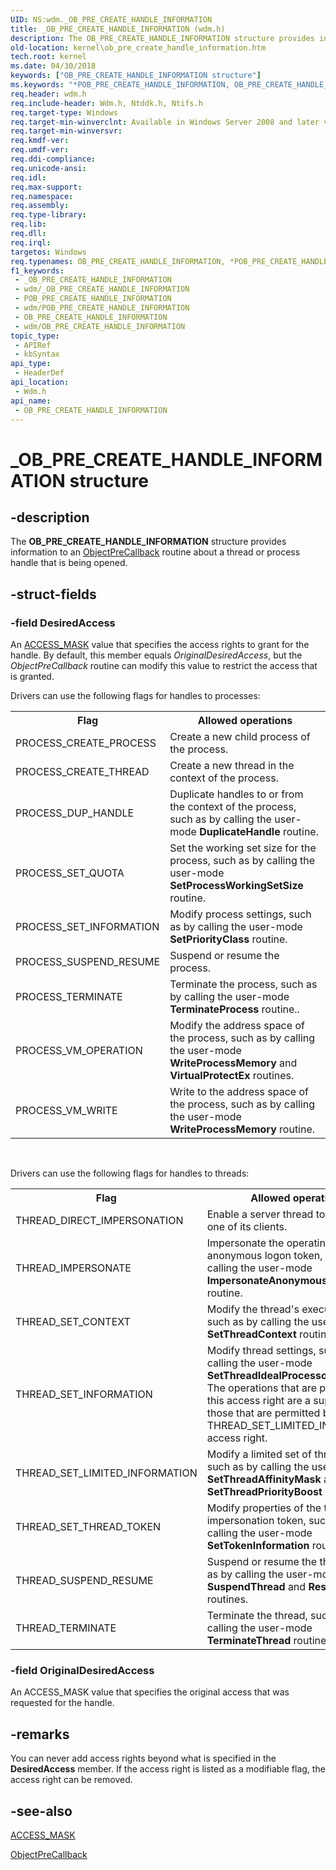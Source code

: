 ```yaml
---
UID: NS:wdm._OB_PRE_CREATE_HANDLE_INFORMATION
title: _OB_PRE_CREATE_HANDLE_INFORMATION (wdm.h)
description: The OB_PRE_CREATE_HANDLE_INFORMATION structure provides information to an ObjectPreCallback routine about a thread or process handle that is being opened.
old-location: kernel\ob_pre_create_handle_information.htm
tech.root: kernel
ms.date: 04/30/2018
keywords: ["OB_PRE_CREATE_HANDLE_INFORMATION structure"]
ms.keywords: "*POB_PRE_CREATE_HANDLE_INFORMATION, OB_PRE_CREATE_HANDLE_INFORMATION, OB_PRE_CREATE_HANDLE_INFORMATION structure [Kernel-Mode Driver Architecture], POB_PRE_CREATE_HANDLE_INFORMATION, POB_PRE_CREATE_HANDLE_INFORMATION structure pointer [Kernel-Mode Driver Architecture], _OB_PRE_CREATE_HANDLE_INFORMATION, kernel.ob_pre_create_handle_information, kstruct_c_e7efa519-bfcd-4f16-9723-294f061bea51.xml, wdm/OB_PRE_CREATE_HANDLE_INFORMATION, wdm/POB_PRE_CREATE_HANDLE_INFORMATION"
req.header: wdm.h
req.include-header: Wdm.h, Ntddk.h, Ntifs.h
req.target-type: Windows
req.target-min-winverclnt: Available in Windows Server 2008 and later versions of the Windows operating system.
req.target-min-winversvr: 
req.kmdf-ver: 
req.umdf-ver: 
req.ddi-compliance: 
req.unicode-ansi: 
req.idl: 
req.max-support: 
req.namespace: 
req.assembly: 
req.type-library: 
req.lib: 
req.dll: 
req.irql: 
targetos: Windows
req.typenames: OB_PRE_CREATE_HANDLE_INFORMATION, *POB_PRE_CREATE_HANDLE_INFORMATION
f1_keywords:
 - _OB_PRE_CREATE_HANDLE_INFORMATION
 - wdm/_OB_PRE_CREATE_HANDLE_INFORMATION
 - POB_PRE_CREATE_HANDLE_INFORMATION
 - wdm/POB_PRE_CREATE_HANDLE_INFORMATION
 - OB_PRE_CREATE_HANDLE_INFORMATION
 - wdm/OB_PRE_CREATE_HANDLE_INFORMATION
topic_type:
 - APIRef
 - kbSyntax
api_type:
 - HeaderDef
api_location:
 - Wdm.h
api_name:
 - OB_PRE_CREATE_HANDLE_INFORMATION
---
```


# _OB_PRE_CREATE_HANDLE_INFORMATION structure


## -description

The <b>OB_PRE_CREATE_HANDLE_INFORMATION</b> structure provides information to an <a href="/windows-hardware/drivers/ddi/wdm/nc-wdm-pob_pre_operation_callback">ObjectPreCallback</a> routine about a thread or process handle that is being opened.

## -struct-fields

### -field DesiredAccess

An <a href="/windows-hardware/drivers/kernel/access-mask">ACCESS_MASK</a> value that specifies the access rights to grant for the handle. By default, this member equals <i>OriginalDesiredAccess</i>, but the <i>ObjectPreCallback</i> routine can modify this value to restrict the access that is granted.

Drivers can use the following flags for handles to processes:

<table>
<tr>
<th>Flag</th>
<th>Allowed operations</th>
</tr>
<tr>
<td>
PROCESS_CREATE_PROCESS

</td>
<td>
Create a new child process of the process.

</td>
</tr>
<tr>
<td>
PROCESS_CREATE_THREAD

</td>
<td>
Create a new thread in the context of the process.

</td>
</tr>
<tr>
<td>
PROCESS_DUP_HANDLE

</td>
<td>
Duplicate handles to or from the context of the process, such as by calling the user-mode <b>DuplicateHandle</b> routine.

</td>
</tr>
<tr>
<td>
PROCESS_SET_QUOTA

</td>
<td>
Set the working set size for the process, such as by calling the user-mode <b>SetProcessWorkingSetSize</b> routine.

</td>
</tr>
<tr>
<td>
PROCESS_SET_INFORMATION

</td>
<td>
Modify process settings, such as by calling the user-mode <b>SetPriorityClass</b> routine.

</td>
</tr>
<tr>
<td>
PROCESS_SUSPEND_RESUME

</td>
<td>
Suspend or resume the process.

</td>
</tr>
<tr>
<td>
PROCESS_TERMINATE

</td>
<td>
Terminate the process, such as by calling the user-mode <b>TerminateProcess</b> routine..

</td>
</tr>
<tr>
<td>
PROCESS_VM_OPERATION

</td>
<td>
Modify the address space of the process, such as by calling the user-mode <b>WriteProcessMemory</b> and <b>VirtualProtectEx</b> routines.

</td>
</tr>
<tr>
<td>
PROCESS_VM_WRITE

</td>
<td>
Write to the address space of the process, such as by calling the user-mode <b>WriteProcessMemory</b> routine.

</td>
</tr>
</table>
 

Drivers can use the following flags for handles to threads:

<table>
<tr>
<th>Flag</th>
<th>Allowed operations</th>
</tr>
<tr>
<td>
THREAD_DIRECT_IMPERSONATION

</td>
<td>
Enable a server thread to impersonate one of its clients.

</td>
</tr>
<tr>
<td>
THREAD_IMPERSONATE

</td>
<td>
Impersonate the operating system's anonymous logon token, such as by calling the user-mode <b>ImpersonateAnonymousToken</b> routine.

</td>
</tr>
<tr>
<td>
THREAD_SET_CONTEXT

</td>
<td>
Modify the thread's execution context, such as by calling the user-mode <b>SetThreadContext</b> routine.

</td>
</tr>
<tr>
<td>
THREAD_SET_INFORMATION

</td>
<td>
Modify thread settings, such as by calling the user-mode <b>SetThreadIdealProcessor</b> routine. The operations that are permitted by this access right are a superset of those that are permitted by the THREAD_SET_LIMITED_INFORMATION access right.

</td>
</tr>
<tr>
<td>
THREAD_SET_LIMITED_INFORMATION

</td>
<td>
Modify a limited set of thread settings, such as by calling the user-mode <b>SetThreadAffinityMask</b> and <b>SetThreadPriorityBoost</b> routines.

</td>
</tr>
<tr>
<td>
THREAD_SET_THREAD_TOKEN

</td>
<td>
Modify properties of the thread's impersonation token, such as by calling the user-mode <b>SetTokenInformation</b> routine.

</td>
</tr>
<tr>
<td>
THREAD_SUSPEND_RESUME

</td>
<td>
Suspend or resume the thread, such as by calling the user-mode <b>SuspendThread</b> and <b>ResumeThread</b> routines.

</td>
</tr>
<tr>
<td>
THREAD_TERMINATE

</td>
<td>
Terminate the thread, such as by calling the user-mode <b>TerminateThread</b> routine.

</td>
</tr>
</table>

### -field OriginalDesiredAccess

An ACCESS_MASK value that specifies the original access that was requested for the handle.

## -remarks

You can never add access rights beyond what is specified in the <b>DesiredAccess</b> member. If the access right is listed as a modifiable flag, the access right can be removed.

## -see-also

<a href="/windows-hardware/drivers/kernel/access-mask">ACCESS_MASK</a>



<a href="/windows-hardware/drivers/ddi/wdm/nc-wdm-pob_pre_operation_callback">ObjectPreCallback</a>

